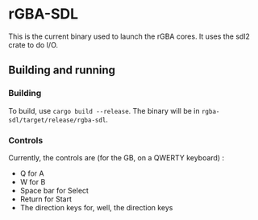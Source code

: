 <!-- README.md --- 
;; 
;; Filename: README.md
;; Author: Louise <louise>
;; Created: Tue Dec 26 11:55:16 2017 (+0100)
;; Last-Updated: Wed Dec 27 00:50:06 2017 (+0100)
;;           By: Louise <louise>
 -->

# rGBA-SDL

This is the current binary used to launch the rGBA cores. It uses the sdl2 crate to do I/O.

## Building and running

### Building

To build, use `cargo build --release`. The binary will be in `rgba-sdl/target/release/rgba-sdl`.

### Controls

Currently, the controls are (for the GB, on a QWERTY keyboard) :

 - Q for A
 - W for B
 - Space bar for Select
 - Return for Start
 - The direction keys for, well, the direction keys
